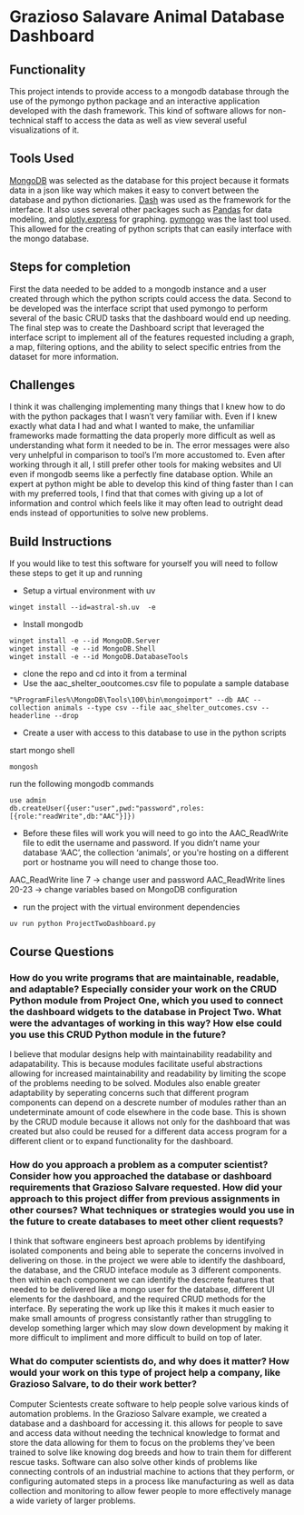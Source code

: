 
# Grazioso Salavare Animal Database Dashboard

## Functionality
This project intends to provide access to a mongodb database through the use of the pymongo python package and an interactive application developed with the dash framework. This kind of software allows for non-technical staff to access the data as well as view several useful visualizations of it.

## Tools Used
[MongoDB]( https://www.mongodb.com/ ) was selected as the database for this project because it formats data in a json like way which makes it easy to convert between the database and python dictionaries.
[Dash]( https://dash.plotly.com/ ) was used as the framework for the interface. It also uses several other packages such as [Pandas]( https://pandas.pydata.org/ ) for data modeling, and [plotly.express]( https://plotly.com/python/plotly-express/ ) for graphing.
[pymongo]( https://pymongo.readthedocs.io/en/stable/ ) was the last tool used. This allowed for the creating of python scripts that can easily interface with the mongo database.

## Steps for completion
First the data needed to be added to a mongodb instance and a user created through which the python scripts could access the data.
Second to be developed was the interface script that used pymongo to perform several of the basic CRUD tasks that the dashboard would end up needing.
The final step was to create the Dashboard script that leveraged the interface script to implement all of the features requested including a graph, a map, filtering options, and the ability to select specific entries from the dataset for more information.

## Challenges
I think it was challenging implementing many things that I knew how to do with the python packages that I wasn’t very familiar with. Even if I knew exactly what data I had and what I wanted to make, the unfamiliar frameworks made formatting the data properly more difficult as well as understanding what form it needed to be in. The error messages were also very unhelpful in comparison to tool’s I’m more accustomed to. Even after working through it all, I still prefer other tools for making websites and UI even if mongodb seems like a perfectly fine database option. While an expert at python might be able to develop this kind of thing faster than I can with my preferred tools, I find that that comes with giving up a lot of information and control which feels like it may often lead to outright dead ends instead of opportunities to solve new problems.

## Build Instructions
If you would like to test this software for yourself you will need to follow these steps to get it up and running


- Setup a virtual environment with uv
```
winget install --id=astral-sh.uv  -e
```
-	Install mongodb 
```
winget install -e --id MongoDB.Server
winget install -e --id MongoDB.Shell
winget install -e --id MongoDB.DatabaseTools
```
-	clone the repo and cd into it from a terminal
-	Use the aac_shelter_ooutcomes.csv file to populate a sample database
```
"%ProgramFiles%\MongoDB\Tools\100\bin\mongoimport" --db AAC --collection animals --type csv --file aac_shelter_outcomes.csv --headerline --drop
```
-	Create a user with access to this database to use in the python scripts

start mongo shell
```
mongosh
```
run the following mongodb commands
```
use admin
db.createUser({user:"user",pwd:"password",roles:[{role:"readWrite",db:"AAC"}]})
```
-	Before these files will work you will need to go into the AAC_ReadWrite file to edit the username and password. If you didn’t name your database ‘AAC’, the collection ‘animals’, or you're hosting on a different port or hostname you will need to change those too.

AAC_ReadWrite line 7 -> change user and password
AAC_ReadWrite lines 20-23 -> change variables based on MongoDB configuration

-	run the project with the virtual environment dependencies
```
uv run python ProjectTwoDashboard.py
```
     
## Course Questions

### How do you write programs that are maintainable, readable, and adaptable? Especially consider your work on the CRUD Python module from Project One, which you used to connect the dashboard widgets to the database in Project Two. What were the advantages of working in this way? How else could you use this CRUD Python module in the future?

I believe that modular designs help with maintainability readability and adapatability. This is because modules facilitate useful abstractions allowing for increased maintainability and readability by limiting the scope of the problems needing to be solved. Modules also enable greater adaptability by seperating concerns such that different program components can depend on a descrete number of modules rather than an undeterminate amount of code elsewhere in the code base. This is shown by the CRUD module because it allows not only for the dashboard that was created but also could be reused for a different data access program for a different client or to expand functionality for the dashboard. 
    
### How do you approach a problem as a computer scientist? Consider how you approached the database or dashboard requirements that Grazioso Salvare requested. How did your approach to this project differ from previous assignments in other courses? What techniques or strategies would you use in the future to create databases to meet other client requests?

I think that software engineers best aproach problems by identifying isolated components and being able to seperate the concerns involved in delivering on those. in the project we were able to identify the dashboard, the database, and the CRUD inteface module as 3 different components. then within each component we can identify the descrete features that needed to be delivered like a mongo user for the database, different UI elements for the dashboard, and the required CRUD methods for the interface. By seperating the work up like this it makes it much easier to make small amounts of progress consistantly rather than struggling to develop something larger which may slow down development by making it more difficult to impliment and more difficult to build on top of later.
    
### What do computer scientists do, and why does it matter? How would your work on this type of project help a company, like Grazioso Salvare, to do their work better?

Computer Scientests create software to help people solve various kinds of automation problems. In the Grazioso Salvare example, we created a database and a dashboard for accessing it. this allows for people to save and access data without needing the technical knowledge to format and store the data allowing for them to focus on the problems they've been trained to solve like knowing dog breeds and how to train them for different rescue tasks. Software can also solve other kinds of problems like connecting controls of an industrial machine to actions that they perform, or configuring automated steps in a process like manufacturing as well as data collection and monitoring to allow fewer people to more effectively manage a wide variety of larger problems.
